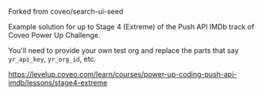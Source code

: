 Forked from coveo/search-ui-seed

Example solution for up to Stage 4 (Extreme) of the Push API IMDb track of Coveo Power Up Challenge.

You'll need to provide your own test org and replace the parts that say `yr_api_key`, `yr_org_id`, etc.

https://levelup.coveo.com/learn/courses/power-up-coding-push-api-imdb/lessons/stage4-extreme
